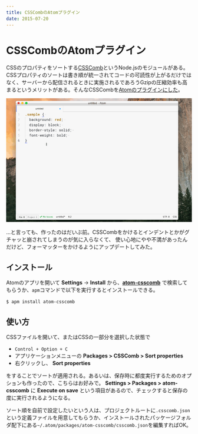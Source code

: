 ```yaml
---
title: CSSCombのAtomプラグイン
date: 2015-07-20
---
```


# CSSCombのAtomプラグイン

CSSのプロパティをソートする[CSSComb](https://github.com/csscomb/csscomb.js)というNode.jsのモジュールがある。CSSプロパティのソートは書き順が統一されてコードの可読性が上がるだけではなく、サーバーから配信されるときに実施されるであろうGzipの圧縮効率も高まるというメリットがある。そんなCSSCombを[Atomのプラグインにした](https://github.com/1000ch/atom-csscomb)。

![](/img/posts/2015/atom-csscomb/demo.gif)

…と言っても、作ったのはだいぶ前。CSSCombをかけるとインデントとかがグチャッと崩されてしまうのが気に入らなくて、
使い心地にやや不満があったんだけど、フォーマッターをかけるようにアップデートしてみた。

## インストール

Atomのアプリを開いて **Settings** → **Install** から、[**atom-csscomb**](https://atom.io/packages/atom-csscomb) で検索してもらうか、`apm`コマンドで以下を実行するとインストールできる。

```sh
$ apm install atom-csscomb
```

## 使い方

CSSファイルを開いて、またはCSSの一部分を選択した状態で

- `Control + Option + C`
- アプリケーションメニューの **Packages > CSSComb > Sort properties**
- 右クリックし、 **Sort properties**

をすることでソートが適用される。あるいは、保存時に都度実行するためのオプションも作ったので、こちらはお好みで。 **Settings > Packages > atom-csscomb** に **Execute on save** という項目があるので、チェックすると保存の度に実行されるようになる。

ソート順を自前で設定したいという人は、プロジェクトルートに`.csscomb.json`という定義ファイルを用意してもらうか、インストールされたパッケージフォルダ配下にある`~/.atom/packages/atom-csscomb/csscomb.json`を編集すればOK。
